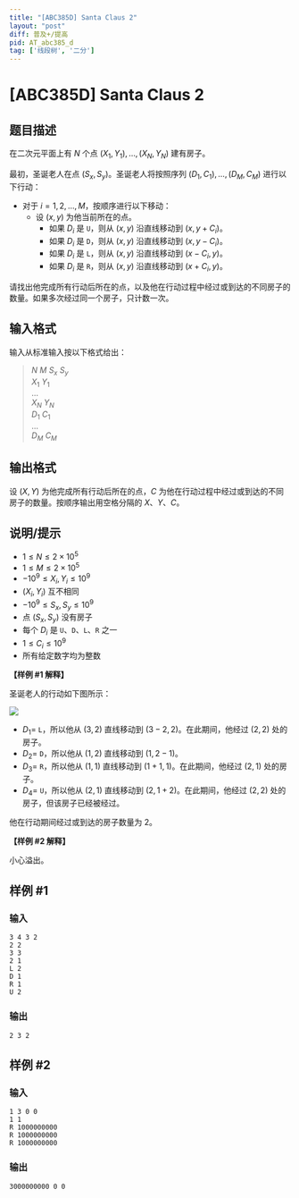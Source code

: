 ```yaml
---
title: "[ABC385D] Santa Claus 2"
layout: "post"
diff: 普及+/提高
pid: AT_abc385_d
tag: ['线段树', '二分']
---
```


# [ABC385D] Santa Claus 2

## 题目描述

在二次元平面上有 $N$ 个点 $(X_1,Y_1),\ldots,(X_N,Y_N)$ 建有房子。

最初，圣诞老人在点 $(S_x,S_y)$。圣诞老人将按照序列 $(D_1,C_1),\ldots,(D_M,C_M)$ 进行以下行动：

- 对于 $i=1,2,\ldots,M$，按顺序进行以下移动：
  - 设 $(x,y)$ 为他当前所在的点。
      - 如果 $D_i$ 是 `U`，则从 $(x,y)$ 沿直线移动到 $(x,y+C_i)$。
      - 如果 $D_i$ 是 `D`，则从 $(x,y)$ 沿直线移动到 $(x,y-C_i)$。
      - 如果 $D_i$ 是 `L`，则从 $(x,y)$ 沿直线移动到 $(x-C_i,y)$。
      - 如果 $D_i$ 是 `R`，则从 $(x,y)$ 沿直线移动到 $(x+C_i,y)$。

请找出他完成所有行动后所在的点，以及他在行动过程中经过或到达的不同房子的数量。如果多次经过同一个房子，只计数一次。

## 输入格式

输入从标准输入按以下格式给出：

> $N$ $M$ $S_x$ $S_y$  
$X_1$ $Y_1$  
$\dots$  
$X_N$ $Y_N$  
$D_1$ $C_1$  
$\dots$  
$D_M$ $C_M$

## 输出格式

设 $(X,Y)$ 为他完成所有行动后所在的点，$C$ 为他在行动过程中经过或到达的不同房子的数量。按顺序输出用空格分隔的 $X$、$Y$、$C$。

## 说明/提示

- $1 \leq N \leq 2\times 10^5$
- $1 \leq M \leq 2\times 10^5$
- $-10^9 \leq X_i,Y_i \leq 10^9$
- $(X_i,Y_i)$ 互不相同
- $-10^9 \leq S_x,S_y \leq 10^9$
- 点 $(S_x,S_y)$ 没有房子
- 每个 $D_i$ 是 `U`、`D`、`L`、`R` 之一
- $1 \leq C_i \leq 10^9$
- 所有给定数字均为整数

**【样例 #1 解释】**

圣诞老人的行动如下图所示：

![](https://img.atcoder.jp/abc385/f3d0f313d3b20c135af60ca6eb04900d.png)

- $D_1=$ `L`，所以他从 $(3,2)$ 直线移动到 $(3-2,2)$。在此期间，他经过 $(2,2)$ 处的房子。
- $D_2=$ `D`，所以他从 $(1,2)$ 直线移动到 $(1,2-1)$。
- $D_3=$ `R`，所以他从 $(1,1)$ 直线移动到 $(1+1,1)$。在此期间，他经过 $(2,1)$ 处的房子。
- $D_4=$ `U`，所以他从 $(2,1)$ 直线移动到 $(2,1+2)$。在此期间，他经过 $(2,2)$ 处的房子，但该房子已经被经过。

他在行动期间经过或到达的房子数量为 $2$。

**【样例 #2 解释】**

小心溢出。

## 样例 #1

### 输入

```
3 4 3 2
2 2
3 3
2 1
L 2
D 1
R 1
U 2
```

### 输出

```
2 3 2
```

## 样例 #2

### 输入

```
1 3 0 0
1 1
R 1000000000
R 1000000000
R 1000000000
```

### 输出

```
3000000000 0 0
```

